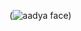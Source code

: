 (![aadya face](https://www.google.com/search?q=girl+cartoon&tbm=isch&ved=2ahUKEwj_pvuSgt_tAhUCEt8KHSQMARgQ2-cCegQIABAA&oq=girl+cart&gs_lcp=CgNpbWcQARgAMgIIADIFCAAQsQMyAggAMgIIADIECAAQQzIECAAQQzICCAAyAggAMgIIADICCAA6BwgAELEDEEM6CAgAELEDEIMBUP4gWLEpYNgvaABwAHgAgAHJAogBjQiSAQcxLjEuMi4xmAEAoAEBqgELZ3dzLXdpei1pbWfAAQE&sclient=img&ei=MI3gX__OFIKk_AakmITAAQ&bih=937&biw=1920#imgrc=wVBTuL6GlBi5dM))
